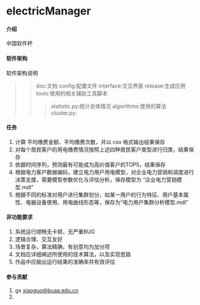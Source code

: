 # electricManager

#### 介绍
中国软件杯

#### 软件架构
软件架构说明
>>doc:文档
>>config:配置文件
>>interface:交互界面
>>release:生成应用
>>tools:使用的相关辅助工具脚本
>>>statistic.py:统计总体情况
>>algorithms:使用的算法  
>>>cluster.py:


#### 任务

1.  计算 平均缴费金额、平均缴费次数，并以 csv 格式输出结果保存
2.  对每个居民客户的用电缴费情况按照上述四种居民客户类型进行归类，结果保存
3.  依据时间序列，预测最有可能成为高价值客户的TOP5，结果保存
4.  根据电力客户数据编码，建立电力用户用电模型，对企业电力营销和调度进行决策支撑，需要模型参数优化与评估分析，保存模型为 “企业电力营销模型.mdl”
5.  根据不同的标准对用户进行集群划分，如某一用户的行为特征、用户基本属性、电器设备使用、用电曲线形态等，保存为“电力用户集群分析模型.mdl”

#### 非功能要求

1.  系统运行顺畅无卡顿，无严重BUG
2.  逻辑合理、交互友好
3.  场景复杂，算法精确，有创意均为加分项
4.  文档应详细阐述所使用的技术算法，以及实现思路
5.  作品中应输出运行结果的准确率并有效评估

#### 参与贡献

1.  gx xiaoguo@buaa.edu.cn
2.  
